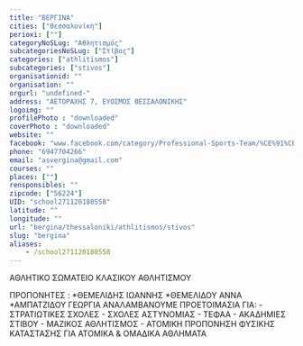 ```yaml
---
title: "ΒΕΡΓΙΝΑ"
cities: ["Θεσσαλονίκη"]
perioxi: [""]
categoryNoSLug: "Αθλητισμός"
subcategoriesNoSLug: ["Στίβος"]
categories: ["athlitismos"]
subcategories: ["stivos"]
organisationid: ""
organisation: ""
orgurl: "undefined-"
address: "ΑΕΤΟΡΑΧΗΣ 7, ΕΥΟΣΜΟΣ ΘΕΣΣΑΛΟΝΙΚΗΣ"
logoimg: ""
profilePhoto : "downloaded"
coverPhoto : "downloaded"
website: ""
facebook: "www.facebook.com/category/Professional-Sports-Team/%CE%91%CE%A3-%CE%92%CE%95%CE%A1%CE%93%CE%99%CE%9D%CE%91-434560366676354/"
phone: "6947704266"
email: "asvergina@gmail.com"
courses: ""
places: [""]
rensponsibles: ""
zipcode: ["56224"]
UID: "school271120180558"
latitude: ""
longitude: ""
url: "bergina/thessaloniki/athlitismos/stivos"
slug: "bergina"
aliases:
    - /school271120180558
---
```



ΑΘΛΗΤΙΚΟ ΣΩΜΑΤΕΙΟ ΚΛΑΣΙΚΟΥ ΑΘΛΗΤΙΣΜΟΥ

ΠΡΟΠΟΝΗΤΕΣ : *ΘΕΜΕΛΙΔΗΣ ΙΩΑΝΝΗΣ *ΘΕΜΕΛΙΔΟΥ ΑΝΝΑ *ΑΜΠΑΤΖΙΔΟΥ ΓΕΩΡΓΙΑ ΑΝΑΛΑΜΒΑΝΟΥΜΕ ΠΡΟΕΤΟΙΜΑΣΙΑ ΓΙΑ: - ΣΤΡΑΤΙΩΤΙΚΕΣ ΣΧΟΛΕΣ - ΣΧΟΛΕΣ ΑΣΤΥΝΟΜΙΑΣ - ΤΕΦΑΑ - ΑΚΑΔΗΜΙΕΣ ΣΤΙΒΟΥ - ΜΑΖΙΚΟΣ ΑΘΛΗΤΙΣΜΟΣ - ΑΤΟΜΙΚΗ ΠΡΟΠΟΝΗΣΗ ΦΥΣΙΚΗΣ ΚΑΤΑΣΤΑΣΗΣ ΓΙΑ ΑΤΟΜΙΚΑ &amp; ΟΜΑΔΙΚΑ ΑΘΛΗΜΑΤΑ